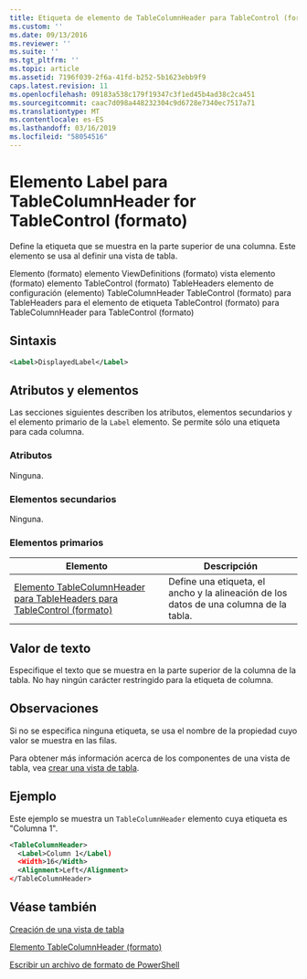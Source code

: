 ```yaml
---
title: Etiqueta de elemento de TableColumnHeader para TableControl (formato) | Microsoft Docs
ms.custom: ''
ms.date: 09/13/2016
ms.reviewer: ''
ms.suite: ''
ms.tgt_pltfrm: ''
ms.topic: article
ms.assetid: 7196f039-2f6a-41fd-b252-5b1623ebb9f9
caps.latest.revision: 11
ms.openlocfilehash: 09183a538c179f19347c3f1ed45b4ad38c2ca451
ms.sourcegitcommit: caac7d098a448232304c9d6728e7340ec7517a71
ms.translationtype: MT
ms.contentlocale: es-ES
ms.lasthandoff: 03/16/2019
ms.locfileid: "58054516"
---
```

# <a name="label-element-for-tablecolumnheader-for-tablecontrol-format"></a>Elemento Label para TableColumnHeader for TableControl (formato)

Define la etiqueta que se muestra en la parte superior de una columna. Este elemento se usa al definir una vista de tabla.

Elemento (formato) elemento ViewDefinitions (formato) vista elemento (formato) elemento TableControl (formato) TableHeaders elemento de configuración (elemento) TableColumnHeader TableControl (formato) para TableHeaders para el elemento de etiqueta TableControl (formato) para TableColumnHeader para TableControl (formato)

## <a name="syntax"></a>Sintaxis

```xml
<Label>DisplayedLabel</Label>

```

## <a name="attributes-and-elements"></a>Atributos y elementos

Las secciones siguientes describen los atributos, elementos secundarios y el elemento primario de la `Label` elemento. Se permite sólo una etiqueta para cada columna.

### <a name="attributes"></a>Atributos

Ninguna.

### <a name="child-elements"></a>Elementos secundarios

Ninguna.

### <a name="parent-elements"></a>Elementos primarios

|Elemento|Descripción|
|-------------|-----------------|
|[Elemento TableColumnHeader para TableHeaders para TableControl (formato)](./tablecolumnheader-element-format.md)|Define una etiqueta, el ancho y la alineación de los datos de una columna de la tabla.|

## <a name="text-value"></a>Valor de texto

Especifique el texto que se muestra en la parte superior de la columna de la tabla. No hay ningún carácter restringido para la etiqueta de columna.

## <a name="remarks"></a>Observaciones

Si no se especifica ninguna etiqueta, se usa el nombre de la propiedad cuyo valor se muestra en las filas.

Para obtener más información acerca de los componentes de una vista de tabla, vea [crear una vista de tabla](./creating-a-table-view.md).

## <a name="example"></a>Ejemplo

Este ejemplo se muestra un `TableColumnHeader` elemento cuya etiqueta es "Columna 1".

```xml
<TableColumnHeader>
  <Label>Column 1</Label)
  <Width>16</Width>
  <Alignment>Left</Alignment>
</TableColumnHeader>
```

## <a name="see-also"></a>Véase también

[Creación de una vista de tabla](./creating-a-table-view.md)

[Elemento TableColumnHeader (formato)](./tablecolumnheader-element-format.md)

[Escribir un archivo de formato de PowerShell](./writing-a-powershell-formatting-file.md)
